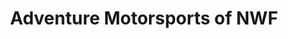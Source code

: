 ---
title: "Adventure Motorsports of NWF"
url: /pensacola/adventure-motorsports-of-nwf/
shop: Motorrad
---